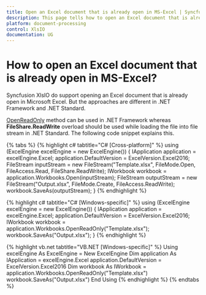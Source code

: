 ```yaml
---
title: Open an Excel document that is already open in MS-Excel | Syncfusion
description: This page tells how to open an Excel document that is already open in Microsoft Excel in Syncfusion .NET Excel library (XlsIO).
platform: document-processing
control: XlsIO
documentation: UG
---
```


# How to open an Excel document that is already open in MS-Excel?

Syncfusion XlsIO do support opening an Excel document that is already open in Microsoft Excel. But the approaches are different in .NET Framework and .NET Standard.

[OpenReadOnly](https://help.syncfusion.com/cr/file-formats/Syncfusion.XlsIO.IWorkbooks.html#Syncfusion_XlsIO_IWorkbooks_OpenReadOnly_System_String_) method can be used in .NET Framework whereas **FileShare.ReadWrite** overload should be used while loading the file into file stream in .NET Standard. The following code snippet explains this.

{% tabs %}
{% highlight c# tabtitle="C# [Cross-platform]" %}
using (ExcelEngine excelEngine = new ExcelEngine())
{
  IApplication application = excelEngine.Excel;
  application.DefaultVersion = ExcelVersion.Excel2016;	
  FileStream inputStream = new FileStream("Template.xlsx", FileMode.Open, FileAccess.Read, FileShare.ReadWrite);
  IWorkbook workbook = application.Workbooks.Open(inputStream);	
  FileStream outputStream = new FileStream("Output.xlsx", FileMode.Create, FileAccess.ReadWrite);
  workbook.SaveAs(outputStream);
}
{% endhighlight %}

{% highlight c# tabtitle="C# [Windows-specific]" %}
using (ExcelEngine excelEngine = new ExcelEngine())
{
  IApplication application = excelEngine.Excel;
  application.DefaultVersion = ExcelVersion.Excel2016;
  IWorkbook workbook = application.Workbooks.OpenReadOnly("Template.xlsx");
  workbook.SaveAs("Output.xlsx");
}
{% endhighlight %}

{% highlight vb.net tabtitle="VB.NET [Windows-specific]" %}
Using excelEngine As ExcelEngine = New ExcelEngine
  Dim application As IApplication = excelEngine.Excel
  application.DefaultVersion = ExcelVersion.Excel2016
  Dim workbook As IWorkbook = application.Workbooks.OpenReadOnly("Template.xlsx")
  workbook.SaveAs("Output.xlsx")
End Using
{% endhighlight %}
{% endtabs %}